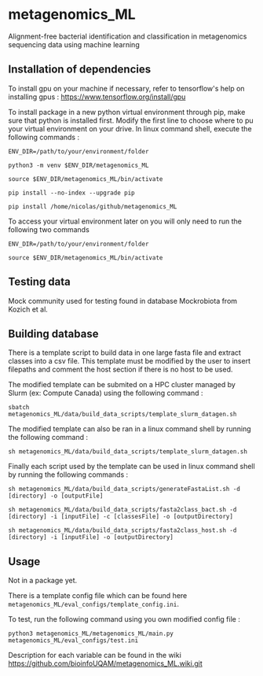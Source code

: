 # metagenomics_ML
Alignment-free bacterial identification and classification in metagenomics sequencing data using machine learning

## Installation of dependencies
To install gpu on your machine if necessary, refer to tensorflow's help on installing gpus : https://www.tensorflow.org/install/gpu

To install package in a new python virtual environment through pip, make sure that python is installed first.
Modify the first line to choose where to pu your virtual environment on your drive.
In linux command shell, execute the following commands :

```
ENV_DIR=/path/to/your/environment/folder

python3 -m venv $ENV_DIR/metagenomics_ML

source $ENV_DIR/metagenomics_ML/bin/activate

pip install --no-index --upgrade pip

pip install /home/nicolas/github/metagenomics_ML
```

To access your virtual environment later on you will only need to run the following two commands

```
ENV_DIR=/path/to/your/environment/folder

source $ENV_DIR/metagenomics_ML/bin/activate
```

## Testing data
Mock community used for testing found in database Mockrobiota from Kozich et al.

## Building database
There is a template script to build data in one large fasta file and extract classes into a csv file.
This template must be modified by the user to insert filepaths and comment the host section if there is no host to be used.

The modified template can be submited on a HPC cluster managed by Slurm (ex: Compute Canada) using the following command :
```
sbatch metagenomics_ML/data/build_data_scripts/template_slurm_datagen.sh
```

The modified template can also be ran in a linux command shell by running the following command :
```
sh metagenomics_ML/data/build_data_scripts/template_slurm_datagen.sh
```

Finally each script used by the template can be used in linux command shell by running the following commands :
```
sh metagenomics_ML/data/build_data_scripts/generateFastaList.sh -d [directory] -o [outputFile]

sh metagenomics_ML/data/build_data_scripts/fasta2class_bact.sh -d [directory] -i [inputFile] -c [classesFile] -o [outputDirectory]

sh metagenomics_ML/data/build_data_scripts/fasta2class_host.sh -d [directory] -i [inputFile] -o [outputDirectory]
```

## Usage
Not in a package yet.

There is a template config file which can be found here `metagenomics_ML/eval_configs/template_config.ini`.

To test, run the following command using you own modified config file :

```
python3 metagenomics_ML/metagenomics_ML/main.py metagenomics_ML/eval_configs/test.ini
```

Description for each variable can be found in the wiki https://github.com/bioinfoUQAM/metagenomics_ML.wiki.git
